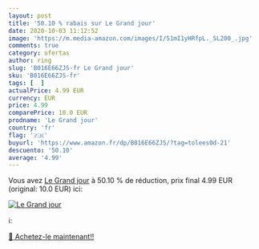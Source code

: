 ```yaml
---
layout: post
title: '50.10 % rabais sur Le Grand jour'
date: 2020-10-03 11:12:52
image: 'https://m.media-amazon.com/images/I/51mI1yHRfpL._SL200_.jpg'
comments: true
category: ofertas
author: ring
slug: 'B016E66ZJS-fr Le Grand jour'
sku: 'B016E66ZJS-fr'
tags: [  ]
actualPrice: 4.99 EUR
currency: EUR
price: 4.99
comparePrice: 10.0 EUR
prodname: 'Le Grand jour'
country: 'fr'
flag: '🇫🇷'
buyurl: 'https://www.amazon.fr/dp/B016E66ZJS/?tag=tolees0d-21'
descuento: '50.10'
average: '4.99'
---
```


Vous avez [Le Grand jour](https://www.amazon.fr/dp/B016E66ZJS/?tag=tolees0d-21)  à  50.10 % de réduction, prix final  4.99 EUR (original: 10.0 EUR) ici:

[![Le Grand jour](https://m.media-amazon.com/images/I/51mI1yHRfpL._SL200_.jpg)](https://www.amazon.fr/dp/B016E66ZJS/?tag=tolees0d-21)

ℹ️:


[🛒 Achetez-le maintenant!!](https://www.amazon.fr/dp/B016E66ZJS/?tag=tolees0d-21)
